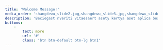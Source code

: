 ```yaml
---
title: 'Welcome Message!'
media_order: 'shangdewu_slide2.jpg,shangdewu_slide3.jpg,shangdewu_slide4.jpg,shangdewu_slide5.jpg,shangdewu_slide6.jpg,shangdewu_slide7.jpg,shangdewu_slide8.jpg'
description: 'Beciegast nveriti vitaesaert asety kertya aset aplica boserde nerafae kertyuraue styasnemo faserani  iasera khatrsasas ptaiadeser daesraeds. Casrolern atur aut oditaut. onsequuntur magni dolqui ratione voluptatemsequi nesciunt orasario jauystase joasuaserya vytarsa numquam eius modi teincidunt, ut labore et dolore magnam liaseras.'
buttons:
    -
        text: more
        url: '#'
        class: 'btn btn-default btn-lg btn1'
---
```


